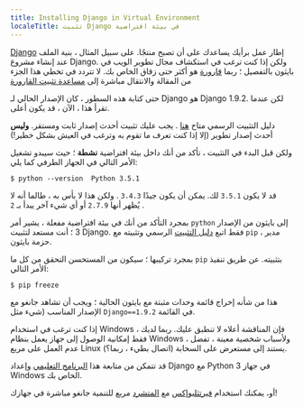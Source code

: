 ```yaml
---
title: Installing Django in Virtual Environment
localeTitle: تثبيت Django في بيئة افتراضية
---
```

[Django](https://www.djangoproject.com) إطار عمل برأيك يساعدك على أن تصبح منتجًا. على سبيل المثال ، بنية الملف عند إنشاء مشروع Django. ولكن إذا كنت ترغب في استكشاف مجال تطوير الويب في بايثون بالتفصيل ؛ ربما [قارورة](http://flask.pocoo.org/) هو أكثر حتى زقاق الخاص بك. لا تتردد في تخطي هذا الجزء من المقالة والانتقال مباشرة إلى [مساعدة تثبيت القارورة](#installing-flask-in-virtual-environment)

حتى كتابة هذه السطور ، كان الإصدار الحالي لـ Django هو Django 1.9.2. لكن عندما تقرأ هذا ، الآن ، قد يكون أعلى.

دليل التثبيت الرسمي متاح [هنا](https://docs.djangoproject.com/en/1.9/intro/install/#install-django) . يجب عليك تثبيت أحدث إصدار ثابت ومستقر. **وليس** أحدث إصدار تطوير (إلا إذا كنت تعرف ما تقوم به وترغب في العيش بشكل خطير!)

ولكن قبل البدء في التثبيت ، تأكد من أنك داخل بيئة افتراضية **نشطة** ؛ حيث سيبدو تشغيل الأمر التالي في الجهاز الطرفي كما يلي:

 `$ python --version 
 Python 3.5.1 
` 

قد لا يكون `3.5.1` لك. يمكن أن يكون جيدًا `3.4.3` . ولكن هذا لا بأس به ، طالما أنه لا يُظهر أنها `2.7.9` أو أي شيء آخر يبدأ بـ `2` .

بمجرد التأكد من أنك في بيئة افتراضية مفعلة ، يشير أمر `python` إلى بايثون من الإصدار 3 ؛ أنت مستعد لتثبيت Django. فقط اتبع [دليل التثبيت](https://docs.djangoproject.com/en/1.9/topics/install/#installing-official-release) الرسمي وتثبيته مع `pip` ، مدير حزمة بايثون.

بمجرد تركيبها ؛ سيكون من المستحسن التحقق من كل ما `pip` بتثبيته. عن طريق تنفيذ الأمر التالي:

 `$ pip freeze 
` 

هذا من شأنه إخراج قائمة وحدات مثبتة مع بايثون الحالية ؛ ويجب أن تشاهد جانغو مع الإصدار المناسب (شيء مثل `Django==1.9.2` في القائمة.

إذا كنت ترغب في استخدام Windows ، فإن المناقشة أعلاه لا تنطبق عليك. ربما لديك فقط إمكانية الوصول إلى جهاز يعمل بنظام Windows ، ولأسباب شخصية معينة ، تفضل عدم العمل على مربع Linux يستند إلى مستعرض على السحابة (اتصال بطيء ، ربما؟).

قد تتمكن من متابعة هذا [البرنامج التعليمي](https://docs.djangoproject.com/en/1.9/howto/windows/) وإعداد Django مع Python 3 في جهاز Windows الخاص بك.

أو، يمكنك استخدام [فيرتثلبوإكس](https://www.virtualbox.org/) مع [المتشرد](https://www.vagrantup.com/) مربع للتنمية جانغو مباشرة في جهازك!